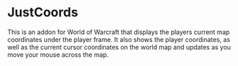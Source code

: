 # JustCoords

This is an addon for World of Warcraft that displays the players current map coordinates under the player frame. It also shows the player coordinates, as well as the current cursor coordinates on the world map and updates as you move your mouse across the map.